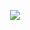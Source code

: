 <p align="center">
  <img src="https://media1.tenor.com/m/aM8DwnxMRasAAAAC/kirby.gif" align="center" />
</p>

